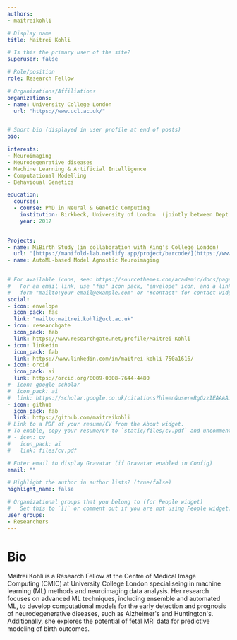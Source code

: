 ```yaml
---
authors:
- maitreikohli

# Display name
title: Maitrei Kohli

# Is this the primary user of the site?
superuser: false

# Role/position
role: Research Fellow

# Organizations/Affiliations
organizations:
- name: University College London
  url: "https://www.ucl.ac.uk/"


# Short bio (displayed in user profile at end of posts)
bio: 

interests:
- Neuroimaging
- Neurodegenrative diseases
- Machine Learning & Artificial Intelligence
- Computational Modelling
- Behavioual Genetics

education:
  courses:
  - course: PhD in Neural & Genetic Computing
    institution: Birkbeck, University of London  (jointly between Dept. of Computer Science & Dept. of Psychological Sciences)
    year: 2017
  

Projects:
- name: MiBirth Study (in collaboration with King's College London)
  url: "[https://manifold-lab.netlify.app/project/barcode/](https://www.mibirthstudy.com/)"
- name: AutoML-based Model Agnostic Neuroimaging

  
# For available icons, see: https://sourcethemes.com/academic/docs/page-builder/#icons
#   For an email link, use "fas" icon pack, "envelope" icon, and a link in the
#   form "mailto:your-email@example.com" or "#contact" for contact widget.
social:
- icon: envelope
  icon_pack: fas
  link: "mailto:maitrei.kohli@ucl.ac.uk"
- icon: researchgate
  icon_pack: fab
  link: https://www.researchgate.net/profile/Maitrei-Kohli
- icon: linkedin
  icon_pack: fab
  link: https://www.linkedin.com/in/maitrei-kohli-750a1616/
- icon: orcid
  icon_pack: ai
  link: https://orcid.org/0009-0008-7644-4480
#- icon: google-scholar
#  icon_pack: ai
#  link: https://scholar.google.co.uk/citations?hl=en&user=RgGzzIEAAAAJ
- icon: github
  icon_pack: fab
  link: https://github.com/maitreikohli
# Link to a PDF of your resume/CV from the About widget.
# To enable, copy your resume/CV to `static/files/cv.pdf` and uncomment the lines below.
# - icon: cv
#   icon_pack: ai
#   link: files/cv.pdf

# Enter email to display Gravatar (if Gravatar enabled in Config)
email: ""

# Highlight the author in author lists? (true/false)
highlight_name: false

# Organizational groups that you belong to (for People widget)
#   Set this to `[]` or comment out if you are not using People widget.
user_groups:
- Researchers
---
```

# Bio

Maitrei Kohli is a Research Fellow at the Centre of Medical Image Computing (CMIC) at University College London specialiseing in machine learning (ML) methods and neuroimaging data analysis. Her research focuses on advanced ML techniques, including ensemble and automated ML, to develop computational models for the early detection and prognosis of neurodegenerative diseases, such as Alzheimer's and Huntington's. Additionally, she explores the potential of fetal MRI data for predictive modeling of birth outcomes.
